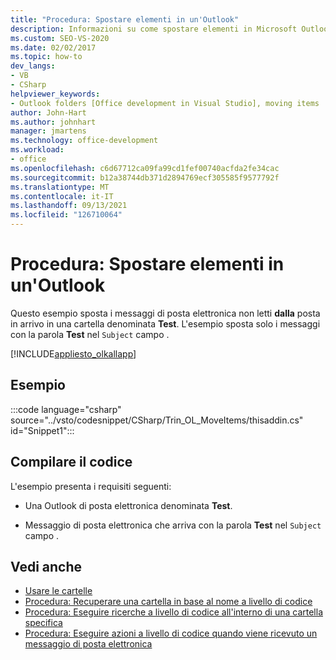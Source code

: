 ```yaml
---
title: "Procedura: Spostare elementi in un'Outlook"
description: Informazioni su come spostare elementi in Microsoft Outlook a livello di codice. Questo esempio sposta i messaggi di posta elettronica non letti dalla posta in arrivo in una cartella denominata Test.
ms.custom: SEO-VS-2020
ms.date: 02/02/2017
ms.topic: how-to
dev_langs:
- VB
- CSharp
helpviewer_keywords:
- Outlook folders [Office development in Visual Studio], moving items
author: John-Hart
ms.author: johnhart
manager: jmartens
ms.technology: office-development
ms.workload:
- office
ms.openlocfilehash: c6d67712ca09fa99cd1fef00740acfda2fe34cac
ms.sourcegitcommit: b12a38744db371d2894769ecf305585f9577792f
ms.translationtype: MT
ms.contentlocale: it-IT
ms.lasthandoff: 09/13/2021
ms.locfileid: "126710064"
---
```

# <a name="how-to-programmatically-move-items-in-outlook"></a>Procedura: Spostare elementi in un'Outlook
  Questo esempio sposta i messaggi di posta elettronica non letti **dalla** posta in arrivo in una cartella denominata **Test**. L'esempio sposta solo i messaggi con la parola **Test** nel `Subject` campo .

 [!INCLUDE[appliesto_olkallapp](../vsto/includes/appliesto-olkallapp-md.md)]

## <a name="example"></a>Esempio
 :::code language="csharp" source="../vsto/codesnippet/CSharp/Trin_OL_MoveItems/thisaddin.cs" id="Snippet1":::

## <a name="compile-the-code"></a>Compilare il codice
 L'esempio presenta i requisiti seguenti:

- Una Outlook di posta elettronica denominata **Test**.

- Messaggio di posta elettronica che arriva con la parola **Test** nel `Subject` campo .

## <a name="see-also"></a>Vedi anche
- [Usare le cartelle](../vsto/working-with-folders.md)
- [Procedura: Recuperare una cartella in base al nome a livello di codice](../vsto/how-to-programmatically-retrieve-a-folder-by-name.md)
- [Procedura: Eseguire ricerche a livello di codice all'interno di una cartella specifica](../vsto/how-to-programmatically-search-within-a-specific-folder.md)
- [Procedura: Eseguire azioni a livello di codice quando viene ricevuto un messaggio di posta elettronica](../vsto/how-to-programmatically-perform-actions-when-an-e-mail-message-is-received.md)
